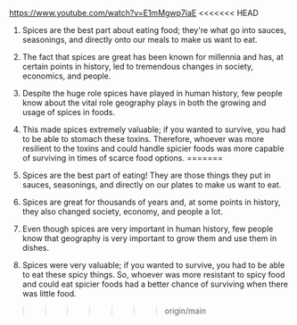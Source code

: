 https://www.youtube.com/watch?v=E1mMgwp7iaE
<<<<<<< HEAD
1. Spices are the best part about eating food; they're what go into sauces, seasonings, and directly onto our meals to make us want to eat.

2. The fact that spices are great has been known for millennia and has, at certain points in history, led to tremendous changes in society, economics, and people.

3. Despite the huge role spices have played in human history, few people know about the vital role geography plays in both the growing and usage of spices in foods.

4. This made spices extremely valuable; if you wanted to survive, you had to be able to stomach these toxins. Therefore, whoever was more resilient to the toxins and could handle spicier foods was more capable of surviving in times of scarce food options.
=======
1. Spices are the best part of eating! They are those things they put in sauces, seasonings, and directly on our plates to make us want to eat.
2. Spices are great for thousands of years and, at some points in history, they also changed society, economy, and people a lot.
3. Even though spices are very important in human history, few people know that geography is very important to grow them and use them in dishes.
4. Spices were very valuable; if you wanted to survive, you had to be able to eat these spicy things. So, whoever was more resistant to spicy food and could eat spicier foods had a better chance of surviving when there was little food.
>>>>>>> origin/main
